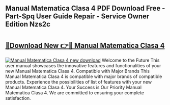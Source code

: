 ## Manual Matematica Clasa 4 PDF Download Free - Part-Spq User Guide Repair - Service Owner Edition Nzs2c

# <h2><a href="http://cf13387.oget.top/?id=Manual+Matematica+Clasa+4">🔗Download New 👉🔴 Manual Matematica Clasa 4</a></h2>

[![Manual Matematica Clasa 4 new download](https://i.imgur.com/5g1atiW.png)](http://cf13387.oget.top/?id=Manual+Matematica+Clasa+4)
Welcome to the Future This user manual showcases the innovative features and functionalities of your new Manual Matematica Clasa 4. Compatible with Major Brands This Manual Matematica Clasa 4 is compatible with major brands of compatible products. Experience the possibilities of list of features with your new Manual Matematica Clasa 4. Your Success is Our Priority Manual Matematica Clasa 4. We are committed to ensuring your complete satisfaction.
